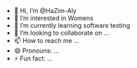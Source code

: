 - 👋 Hi, I’m @HaZim-Aly
- 👀 I’m interested in Womens
- 🌱 I’m currently learning software testing
- 💞️ I’m looking to collaborate on ...
- 📫 How to reach me ...
- 😄 Pronouns: ...
- ⚡ Fun fact: ...

<!---
HaZim-Aly/HaZim-Aly is a ✨ special ✨ repository because its `README.md` (this file) appears on your GitHub profile.
You can click the Preview link to take a look at your changes.
--->
